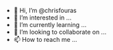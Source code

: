 - 👋 Hi, I’m @chrisfouras
- 👀 I’m interested in ...
- 🌱 I’m currently learning ...
- 💞️ I’m looking to collaborate on ...
- 📫 How to reach me ...

<!---
chrisfouras/chrisfouras is a ✨ special ✨ repository because its `README.md` (this file) appears on your GitHub profile.
You can click the Preview link to take a look at your changes.
--->
